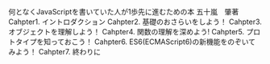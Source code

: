 何となくJavaScriptを書いていた人が1歩先に進むための本
五十嵐　肇著
Cahpter1. イントロダクション
Cahpter2. 基礎のおさらいをしよう！
Cahpter3. オブジェクトを理解しよう！
Cahpter4. 関数の理解を深めよう!
Cahpter5. プロトタイプを知っておこう！
Cahpter6. ES6(ECMAScript6)の新機能をのぞいてみよう！
Cahpter7. 終わりに
